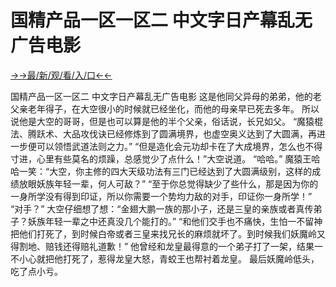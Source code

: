 # 国精产品一区一区二 中文字日产幕乱无广告电影

<a href="https://m8k3.cc">→→最/新/观/看/入/口←←</a>

国精产品一区一区二 中文字日产幕乱无广告电影
这是他同父异母的弟弟，他的老父亲老年得子，在大空很小的时候就已经坐化，而他的母亲早已死去多年。
    所以说他是大空的哥哥，但是也可以算是他的半个父亲，俗话说，长兄如父。
    “魔猿棍法、腾跃术、大品攻伐诀已经修炼到了圆满境界，也虚空奥义达到了大圆满，再进一步便可以领悟武道法则之力。”
    “但是造化会元功却卡在了大成境界，怎么也不得寸进，心里有些莫名的烦躁，总感觉少了点什么！”大空说道。
    “哈哈。”
    魔猿王哈哈一笑：“大空，你主修的四大天级功法有三门已经达到了大圆满级别，这样的成绩放眼妖族年轻一辈，何人可敌？”
    “至于你总觉得缺少了些什么，那是因为你的一身所学没有得到印证，所以你需要一个势均力敌的对手，印证你一身所学！”
    “对手？”
    大空仔细想了想：“金翅大鹏一族的那小子，还是三皇的亲族或者真传弟子？妖族年轻一辈之中还真没几个能打的。”
    “和他们交手也不痛快，生怕一不留神把他们打死了，到时候白帝或者三皇来找兄长的麻烦就坏了。到时候我们妖魔岭又得割地、赔钱还得赔礼道歉！”
    他曾经和龙皇最得意的一个弟子打了一架，结果一不小心就把他打死了，惹得龙皇大怒，青蛟王也帮衬着龙皇。
    最后妖魔岭低头，吃了点小亏。
